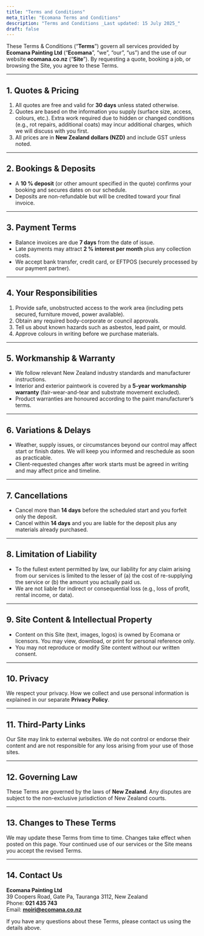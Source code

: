 ```yaml
---
title: "Terms and Conditions"
meta_title: "Ecomana Terms and Conditions"
description: "Terms and Conditions _Last updated: 15 July 2025_"
draft: false
---
```


These Terms & Conditions (“**Terms**”) govern all services provided by **Ecomana Painting Ltd** (“**Ecomana**”, “we”, “our”, “us”) and the use of our website **ecomana.co.nz** (“**Site**”). By requesting a quote, booking a job, or browsing the Site, you agree to these Terms.

---

## 1. Quotes & Pricing

1. All quotes are free and valid for **30 days** unless stated otherwise.  
2. Quotes are based on the information you supply (surface size, access, colours, etc.). Extra work required due to hidden or changed conditions (e.g., rot repairs, additional coats) may incur additional charges, which we will discuss with you first.  
3. All prices are in **New Zealand dollars (NZD)** and include GST unless noted.

---

## 2. Bookings & Deposits

- A **10 % deposit** (or other amount specified in the quote) confirms your booking and secures dates on our schedule.  
- Deposits are non-refundable but will be credited toward your final invoice.

---

## 3. Payment Terms

- Balance invoices are due **7 days** from the date of issue.  
- Late payments may attract **2 % interest per month** plus any collection costs.  
- We accept bank transfer, credit card, or EFTPOS (securely processed by our payment partner).

---

## 4. Your Responsibilities

1. Provide safe, unobstructed access to the work area (including pets secured, furniture moved, power available).  
2. Obtain any required body-corporate or council approvals.  
3. Tell us about known hazards such as asbestos, lead paint, or mould.  
4. Approve colours in writing before we purchase materials.

---

## 5. Workmanship & Warranty

- We follow relevant New Zealand industry standards and manufacturer instructions.  
- Interior and exterior paintwork is covered by a **5-year workmanship warranty** (fair-wear-and-tear and substrate movement excluded).  
- Product warranties are honoured according to the paint manufacturer’s terms.

---

## 6. Variations & Delays

- Weather, supply issues, or circumstances beyond our control may affect start or finish dates. We will keep you informed and reschedule as soon as practicable.  
- Client-requested changes after work starts must be agreed in writing and may affect price and timeline.

---

## 7. Cancellations

- Cancel more than **14 days** before the scheduled start and you forfeit only the deposit.  
- Cancel within **14 days** and you are liable for the deposit plus any materials already purchased.

---

## 8. Limitation of Liability

- To the fullest extent permitted by law, our liability for any claim arising from our services is limited to the lesser of (a) the cost of re-supplying the service or (b) the amount you actually paid us.  
- We are not liable for indirect or consequential loss (e.g., loss of profit, rental income, or data).

---

## 9. Site Content & Intellectual Property

- Content on this Site (text, images, logos) is owned by Ecomana or licensors. You may view, download, or print for personal reference only.  
- You may not reproduce or modify Site content without our written consent.

---

## 10. Privacy

We respect your privacy. How we collect and use personal information is explained in our separate **Privacy Policy**.

---

## 11. Third-Party Links

Our Site may link to external websites. We do not control or endorse their content and are not responsible for any loss arising from your use of those sites.

---

## 12. Governing Law

These Terms are governed by the laws of **New Zealand**. Any disputes are subject to the non-exclusive jurisdiction of New Zealand courts.

---

## 13. Changes to These Terms

We may update these Terms from time to time. Changes take effect when posted on this page. Your continued use of our services or the Site means you accept the revised Terms.

---

## 14. Contact Us

**Ecomana Painting Ltd**  
39 Coopers Road, Gate Pa, Tauranga 3112, New Zealand  
Phone: **021 435 743**  
Email: **moiri@ecomana.co.nz**

If you have any questions about these Terms, please contact us using the details above.
